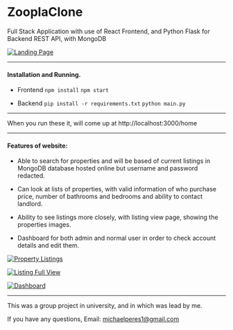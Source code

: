 # ZooplaClone
Full Stack Application with use of React Frontend, and Python Flask for Backend REST API, with MongoDB

[![Landing Page](https://user-images.githubusercontent.com/52138450/188851039-8eb2326c-3c20-40f4-9178-b96a0b566f52.png "Landing Page")](https://user-images.githubusercontent.com/52138450/188851039-8eb2326c-3c20-40f4-9178-b96a0b566f52.png "Landing Page")

----
#### Installation and Running.

- Frontend
	`npm install`
	`npm start`

- Backend
	`pip install -r requirements.txt`
	`python main.py`

-----
When you run these it, will come up at http://localhost:3000/home

-----

#### Features of website:
- Able to search for properties and will be based of current listings in MongoDB database hosted online but username and password redacted.

- Can look at lists of properties, with valid information of who purchase price, number of bathrooms and bedrooms and ability to contact landlord.

- Ability to see listings more closely, with listing view page, showing the properties images.

- Dashboard for both admin and normal user in order to check account details and edit them.

[![Property Listings](https://user-images.githubusercontent.com/52138450/188852755-f50c62e0-3858-43d2-bf29-9881679b5ac9.png "Property Listings")](https://user-images.githubusercontent.com/52138450/188852755-f50c62e0-3858-43d2-bf29-9881679b5ac9.png "Property Listings")

[![Listing Full View](https://user-images.githubusercontent.com/52138450/188852971-c1f39d9f-6aa7-4675-93be-7070675b22c7.png "Listing Full View")](https://user-images.githubusercontent.com/52138450/188852971-c1f39d9f-6aa7-4675-93be-7070675b22c7.png "Listing Full View")


[![Dashboard](https://user-images.githubusercontent.com/52138450/188853131-c90806f4-6a91-4fe8-ae6b-e9f9e553e381.png "Dashboard")](https://user-images.githubusercontent.com/52138450/188853131-c90806f4-6a91-4fe8-ae6b-e9f9e553e381.png "Dashboard")

----
This was a group project in university, and in which was lead by me.


If you have any questions, 
Email: michaelperes1@gmail.com
